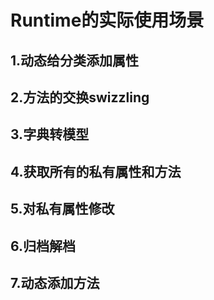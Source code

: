 
# Runtime的实际使用场景
##  1.动态给分类添加属性
##  2.方法的交换swizzling
##  3.字典转模型
##  4.获取所有的私有属性和方法
##  5.对私有属性修改
##  6.归档解档
##  7.动态添加方法
  
  
